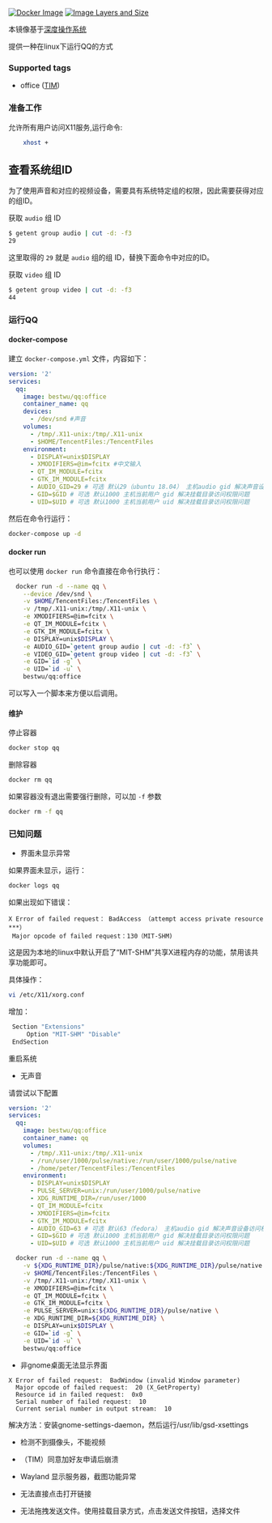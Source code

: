 [![Docker Image](https://img.shields.io/badge/docker%20image-available-green.svg)](https://hub.docker.com/r/bestwu/qq/)
[![Image Layers and Size](https://images.microbadger.com/badges/image/bestwu/qq.svg)](http://microbadger.com/images/bestwu/qq)

本镜像基于[深度操作系统](https://www.deepin.org/download/)

提供一种在linux下运行QQ的方式

### Supported tags

* office ([TIM](https://github.com/rolandjon/docker-qq/blob/master/office/Dockerfile))

### 准备工作

允许所有用户访问X11服务,运行命令:

```bash
    xhost +
```

## 查看系统组ID

为了使用声音和对应的视频设备，需要具有系统特定组的权限，因此需要获得对应的组ID。

获取 `audio` 组 ID

```bash
$ getent group audio | cut -d: -f3
29
```

这里取得的 `29` 就是 `audio` 组的组 ID，替换下面命令中对应的ID。

获取 `video` 组 ID

```bash
$ getent group video | cut -d: -f3
44
```

### 运行QQ

#### docker-compose

建立 `docker-compose.yml` 文件，内容如下：

```yml
version: '2'
services:
  qq:
    image: bestwu/qq:office
    container_name: qq
    devices:
      - /dev/snd #声音
    volumes:
      - /tmp/.X11-unix:/tmp/.X11-unix
      - $HOME/TencentFiles:/TencentFiles
    environment:
      - DISPLAY=unix$DISPLAY
      - XMODIFIERS=@im=fcitx #中文输入
      - QT_IM_MODULE=fcitx
      - GTK_IM_MODULE=fcitx
      - AUDIO_GID=29 # 可选 默认29（ubuntu 18.04） 主机audio gid 解决声音设备访问权限问题
      - GID=$GID # 可选 默认1000 主机当前用户 gid 解决挂载目录访问权限问题
      - UID=$UID # 可选 默认1000 主机当前用户 uid 解决挂载目录访问权限问题
```

然后在命令行运行：

```bash
docker-compose up -d
```

#### docker run

也可以使用 `docker run` 命令直接在命令行执行：

```bash
  docker run -d --name qq \
    --device /dev/snd \
    -v $HOME/TencentFiles:/TencentFiles \
	-v /tmp/.X11-unix:/tmp/.X11-unix \
    -e XMODIFIERS=@im=fcitx \
    -e QT_IM_MODULE=fcitx \
    -e GTK_IM_MODULE=fcitx \
    -e DISPLAY=unix$DISPLAY \
    -e AUDIO_GID=`getent group audio | cut -d: -f3` \
    -e VIDEO_GID=`getent group video | cut -d: -f3` \
    -e GID=`id -g` \
    -e UID=`id -u` \
    bestwu/qq:office
```

可以写入一个脚本来方便以后调用。

#### 维护

停止容器

```bash
docker stop qq
```

删除容器

```bash
docker rm qq
```

如果容器没有退出需要强行删除，可以加 `-f` 参数

```bash
docker rm -f qq
```

### 已知问题

* 界面未显示异常

如果界面未显示，运行：

```bash
docker logs qq
```

如果出现如下错误：

```log
X Error of failed request： BadAccess （attempt access private resource ***）
 Major opcode of failed request：130（MIT-SHM)
```

这是因为本地的linux中默认开启了“MIT-SHM”共享X进程内存的功能，禁用该共享功能即可。

具体操作：

```bash
vi /etc/X11/xorg.conf
```

增加：

```bash
 Section "Extensions"
     Option "MIT-SHM" "Disable"
 EndSection
```

重启系统

* 无声音

请尝试以下配置

```yml
version: '2'
services:
  qq:
    image: bestwu/qq:office
    container_name: qq
    volumes:
      - /tmp/.X11-unix:/tmp/.X11-unix
      - /run/user/1000/pulse/native:/run/user/1000/pulse/native
      - /home/peter/TencentFiles:/TencentFiles
    environment:
      - DISPLAY=unix$DISPLAY
      - PULSE_SERVER=unix:/run/user/1000/pulse/native
      - XDG_RUNTIME_DIR=/run/user/1000
      - QT_IM_MODULE=fcitx
      - XMODIFIERS=@im=fcitx
      - GTK_IM_MODULE=fcitx
      - AUDIO_GID=63 # 可选 默认63（fedora） 主机audio gid 解决声音设备访问权限问题
      - GID=$GID # 可选 默认1000 主机当前用户 gid 解决挂载目录访问权限问题
      - UID=$UID # 可选 默认1000 主机当前用户 uid 解决挂载目录访问权限问题
```

```bash
  docker run -d --name qq \
    -v ${XDG_RUNTIME_DIR}/pulse/native:${XDG_RUNTIME_DIR}/pulse/native \
    -v $HOME/TencentFiles:/TencentFiles \
    -v /tmp/.X11-unix:/tmp/.X11-unix \
    -e XMODIFIERS=@im=fcitx \
    -e QT_IM_MODULE=fcitx \
    -e GTK_IM_MODULE=fcitx \
    -e PULSE_SERVER=unix:${XDG_RUNTIME_DIR}/pulse/native \
    -e XDG_RUNTIME_DIR=${XDG_RUNTIME_DIR} \
    -e DISPLAY=unix$DISPLAY \
    -e GID=`id -g` \
    -e UID=`id -u` \
    bestwu/qq:office
```

* 非gnome桌面无法显示界面

```
X Error of failed request:  BadWindow (invalid Window parameter)
  Major opcode of failed request:  20 (X_GetProperty)
  Resource id in failed request:  0x0
  Serial number of failed request:  10
  Current serial number in output stream:  10
```
解决方法：安装gnome-settings-daemon，然后运行/usr/lib/gsd-xsettings

* 检测不到摄像头，不能视频

* （TIM）同意加好友申请后崩溃

* Wayland 显示服务器，截图功能异常

* 无法直接点击打开链接

* 无法拖拽发送文件。使用挂载目录方式，点击发送文件按钮，选择文件
